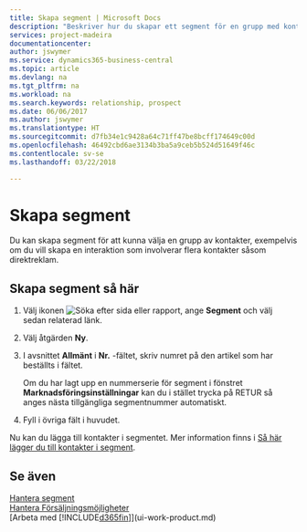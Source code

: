 ```yaml
---
title: Skapa segment | Microsoft Docs
description: "Beskriver hur du skapar ett segment för en grupp med kontakter i Business Central, till exempel för att rikta ett direktutskick till flera kontakter."
services: project-madeira
documentationcenter: 
author: jswymer
ms.service: dynamics365-business-central
ms.topic: article
ms.devlang: na
ms.tgt_pltfrm: na
ms.workload: na
ms.search.keywords: relationship, prospect
ms.date: 06/06/2017
ms.author: jswymer
ms.translationtype: HT
ms.sourcegitcommit: d7fb34e1c9428a64c71ff47be8bcff174649c00d
ms.openlocfilehash: 46492cbd6ae3134b3ba5a9ceb5b524d51649f46c
ms.contentlocale: sv-se
ms.lasthandoff: 03/22/2018

---
```

# <a name="create-segments"></a>Skapa segment
Du kan skapa segment för att kunna välja en grupp av kontakter, exempelvis om du vill skapa en interaktion som involverar flera kontakter såsom direktreklam.

## <a name="to-create-a-segment"></a>Skapa segment så här
1. Välj ikonen ![Söka efter sida eller rapport](media/ui-search/search_small.png "Ikonen Söka efter sida eller rapport"), ange **Segment** och välj sedan relaterad länk.
2. Välj åtgärden **Ny**.
3. I avsnittet **Allmänt** i **Nr.** -fältet, skriv numret på den artikel som har beställts i fältet.

    Om du har lagt upp en nummerserie för segment i fönstret **Marknadsföringsinställningar** kan du i stället trycka på RETUR så anges nästa tillgängliga segmentnummer automatiskt.
4. Fyll i övriga fält i huvudet.

Nu kan du lägga till kontakter i segmentet. Mer information finns i [Så här lägger du till kontakter i segment](marketing-add-contact-segment.md).

## <a name="see-also"></a>Se även
[Hantera segment](marketing-segments.md)  
[Hantera Försäljningsmöjligheter](marketing-manage-sales-opportunities.md)  
[Arbeta med [!INCLUDE[d365fin](includes/d365fin_md.md)]](ui-work-product.md)  

